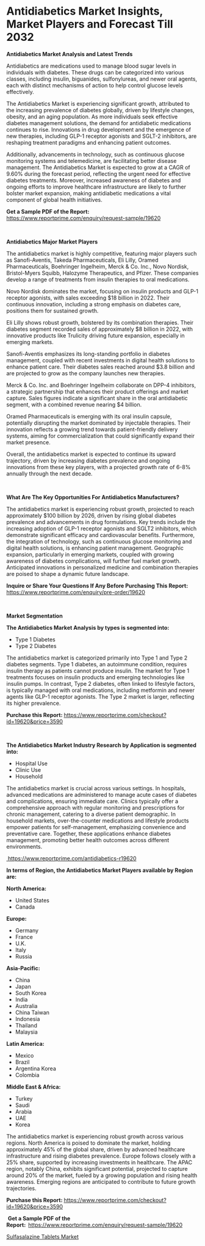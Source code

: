 <p><h1>Antidiabetics Market Insights, Market Players and Forecast Till 2032</h1></p><p><strong>Antidiabetics Market Analysis and Latest Trends</strong></p>
<p><p>Antidiabetics are medications used to manage blood sugar levels in individuals with diabetes. These drugs can be categorized into various classes, including insulin, biguanides, sulfonylureas, and newer oral agents, each with distinct mechanisms of action to help control glucose levels effectively. </p><p>The Antidiabetics Market is experiencing significant growth, attributed to the increasing prevalence of diabetes globally, driven by lifestyle changes, obesity, and an aging population. As more individuals seek effective diabetes management solutions, the demand for antidiabetic medications continues to rise. Innovations in drug development and the emergence of new therapies, including GLP-1 receptor agonists and SGLT-2 inhibitors, are reshaping treatment paradigms and enhancing patient outcomes.</p><p>Additionally, advancements in technology, such as continuous glucose monitoring systems and telemedicine, are facilitating better disease management. The Antidiabetics Market is expected to grow at a CAGR of 9.60% during the forecast period, reflecting the urgent need for effective diabetes treatments. Moreover, increased awareness of diabetes and ongoing efforts to improve healthcare infrastructure are likely to further bolster market expansion, making antidiabetic medications a vital component of global health initiatives.</p></p>
<p><strong>Get a Sample PDF of the Report:&nbsp;</strong> <a href="https://www.reportprime.com/enquiry/request-sample/19620?utm_campaign=2636&utm_medium=2&utm_source=Github&utm_content=ia&utm_term=20032025&utm_id=antidiabetics">https://www.reportprime.com/enquiry/request-sample/19620</a></p>
<p>&nbsp;</p>
<p><strong>Antidiabetics Major Market Players</strong></p>
<p><p>The antidiabetics market is highly competitive, featuring major players such as Sanofi-Aventis, Takeda Pharmaceuticals, Eli Lilly, Oramed Pharmaceuticals, Boehringer Ingelheim, Merck & Co. Inc., Novo Nordisk, Bristol-Myers Squibb, Halozyme Therapeutics, and Pfizer. These companies develop a range of treatments from insulin therapies to oral medications.</p><p>Novo Nordisk dominates the market, focusing on insulin products and GLP-1 receptor agonists, with sales exceeding $18 billion in 2022. Their continuous innovation, including a strong emphasis on diabetes care, positions them for sustained growth.</p><p>Eli Lilly shows robust growth, bolstered by its combination therapies. Their diabetes segment recorded sales of approximately $8 billion in 2022, with innovative products like Trulicity driving future expansion, especially in emerging markets.</p><p>Sanofi-Aventis emphasizes its long-standing portfolio in diabetes management, coupled with recent investments in digital health solutions to enhance patient care. Their diabetes sales reached around $3.8 billion and are projected to grow as the company launches new therapies.</p><p>Merck & Co. Inc. and Boehringer Ingelheim collaborate on DPP-4 inhibitors, a strategic partnership that enhances their product offerings and market capture. Sales figures indicate a significant share in the oral antidiabetic segment, with a combined revenue nearing $4 billion.</p><p>Oramed Pharmaceuticals is emerging with its oral insulin capsule, potentially disrupting the market dominated by injectable therapies. Their innovation reflects a growing trend towards patient-friendly delivery systems, aiming for commercialization that could significantly expand their market presence.</p><p>Overall, the antidiabetics market is expected to continue its upward trajectory, driven by increasing diabetes prevalence and ongoing innovations from these key players, with a projected growth rate of 6-8% annually through the next decade.</p></p>
<p>&nbsp;</p>
<p><strong>What Are The Key Opportunities For Antidiabetics Manufacturers?</strong></p>
<p><p>The antidiabetics market is experiencing robust growth, projected to reach approximately $100 billion by 2026, driven by rising global diabetes prevalence and advancements in drug formulations. Key trends include the increasing adoption of GLP-1 receptor agonists and SGLT2 inhibitors, which demonstrate significant efficacy and cardiovascular benefits. Furthermore, the integration of technology, such as continuous glucose monitoring and digital health solutions, is enhancing patient management. Geographic expansion, particularly in emerging markets, coupled with growing awareness of diabetes complications, will further fuel market growth. Anticipated innovations in personalized medicine and combination therapies are poised to shape a dynamic future landscape.</p></p>
<p><strong>Inquire or Share Your Questions If Any Before Purchasing This Report:</strong> <a href="https://www.reportprime.com/enquiry/pre-order/19620?utm_campaign=2636&utm_medium=2&utm_source=Github&utm_content=ia&utm_term=20032025&utm_id=antidiabetics">https://www.reportprime.com/enquiry/pre-order/19620</a></p>
<p>&nbsp;</p>
<p><strong>Market Segmentation</strong></p>
<p><strong>The Antidiabetics Market Analysis by types is segmented into:</strong></p>
<p><ul><li>Type 1 Diabetes</li><li>Type 2 Diabetes</li></ul></p>
<p><p>The antidiabetics market is categorized primarily into Type 1 and Type 2 diabetes segments. Type 1 diabetes, an autoimmune condition, requires insulin therapy as patients cannot produce insulin. The market for Type 1 treatments focuses on insulin products and emerging technologies like insulin pumps. In contrast, Type 2 diabetes, often linked to lifestyle factors, is typically managed with oral medications, including metformin and newer agents like GLP-1 receptor agonists. The Type 2 market is larger, reflecting its higher prevalence.</p></p>
<p><strong>Purchase this Report:&nbsp;</strong><a href="https://www.reportprime.com/checkout?id=19620&price=3590&utm_campaign=2636&utm_medium=2&utm_source=Github&utm_content=ia&utm_term=20032025&utm_id=antidiabetics">https://www.reportprime.com/checkout?id=19620&price=3590</a></p>
<p>&nbsp;</p>
<p><strong>The Antidiabetics Market Industry Research by Application is segmented into:</strong></p>
<p><ul><li>Hospital Use</li><li>Clinic Use</li><li>Household</li></ul></p>
<p><p>The antidiabetics market is crucial across various settings. In hospitals, advanced medications are administered to manage acute cases of diabetes and complications, ensuring immediate care. Clinics typically offer a comprehensive approach with regular monitoring and prescriptions for chronic management, catering to a diverse patient demographic. In household markets, over-the-counter medications and lifestyle products empower patients for self-management, emphasizing convenience and preventative care. Together, these applications enhance diabetes management, promoting better health outcomes across different environments.</p></p>
<p><a href="https://www.reportprime.com/antidiabetics-r19620?utm_campaign=2636&utm_medium=2&utm_source=Github&utm_content=ia&utm_term=20032025&utm_id=antidiabetics">&nbsp;https://www.reportprime.com/antidiabetics-r19620</a></p>
<p><strong>In terms of Region, the Antidiabetics Market Players available by Region are:</strong></p>
<p>
    <p> <strong> North America: </strong>
        <ul>
            <li>United States</li>
            <li>Canada</li>
        </ul>
        </p> 
    <p> <strong> Europe: </strong>
        <ul>
            <li>Germany</li>
            <li>France</li>
            <li>U.K.</li>
            <li>Italy</li>
            <li>Russia</li>
        </ul>
        </p> 
    <p> <strong> Asia-Pacific: </strong>
        <ul>
            <li>China</li>
            <li>Japan</li>
            <li>South Korea</li>
            <li>India</li>
            <li>Australia</li>
            <li>China Taiwan</li>
            <li>Indonesia</li>
            <li>Thailand</li>
            <li>Malaysia</li>
        </ul>
        </p> 
    <p> <strong> Latin America: </strong>
        <ul>
            <li>Mexico</li>
            <li>Brazil</li>
            <li>Argentina Korea</li>
            <li>Colombia</li>
        </ul>
        </p> 
    <p> <strong> Middle East & Africa: </strong>
        <ul>
            <li>Turkey</li>
            <li>Saudi</li>
            <li>Arabia</li>
            <li>UAE</li>
            <li>Korea</li>
        </ul>
    </p>
    </p>
<p><p>The antidiabetics market is experiencing robust growth across various regions. North America is poised to dominate the market, holding approximately 45% of the global share, driven by advanced healthcare infrastructure and rising diabetes prevalence. Europe follows closely with a 25% share, supported by increasing investments in healthcare. The APAC region, notably China, exhibits significant potential, projected to capture around 20% of the market, fueled by a growing population and rising health awareness. Emerging regions are anticipated to contribute to future growth trajectories.</p></p>
<p><strong>Purchase this Report: </strong><a href="https://www.reportprime.com/checkout?id=19620&price=3590&utm_campaign=2636&utm_medium=2&utm_source=Github&utm_content=ia&utm_term=20032025&utm_id=antidiabetics">https://www.reportprime.com/checkout?id=19620&price=3590</a></p>
<p>&nbsp;<strong>Get a Sample PDF of the Report:&nbsp;&nbsp;</strong><a href="https://www.reportprime.com/enquiry/request-sample/19620?utm_campaign=2636&utm_medium=2&utm_source=Github&utm_content=ia&utm_term=20032025&utm_id=antidiabetics">https://www.reportprime.com/enquiry/request-sample/19620</a></p>
<p><strong></strong></p>
<p><p><a href="https://github.com/vandelmanize/Market-Research-Report-List-1/blob/main/sulfasalazine-tablets-market.md?utm_campaign=2636&utm_medium=2&utm_source=Github&utm_content=ia&utm_term=20032025&utm_id=antidiabetics">Sulfasalazine Tablets Market</a></p></p>